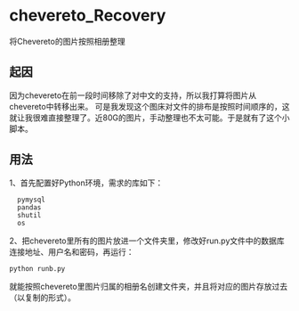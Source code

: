 # chevereto_Recovery

将Chevereto的图片按照相册整理

## 起因

因为chevereto在前一段时间移除了对中文的支持，所以我打算将图片从chevereto中转移出来。
可是我发现这个图床对文件的排布是按照时间顺序的，这就让我很难直接整理了。近80G的图片，手动整理也不太可能。于是就有了这个小脚本。

## 用法

1、首先配置好Python环境，需求的库如下：
```
  pymysql
  pandas
  shutil
  os
  ```
2、把chevereto里所有的图片放进一个文件夹里，修改好run.py文件中的数据库连接地址、用户名和密码，再运行：
  ```
  python runb.py
  ```
就能按照chevereto里图片归属的相册名创建文件夹，并且将对应的图片存放过去（以复制的形式）。


